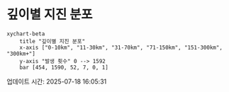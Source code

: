 # 깊이별 지진 분포

```mermaid
xychart-beta
    title "깊이별 지진 분포"
    x-axis ["0-10km", "11-30km", "31-70km", "71-150km", "151-300km", "300km+"]
    y-axis "발생 횟수" 0 --> 1592
    bar [454, 1590, 52, 7, 0, 1]
```

업데이트 시간: 2025-07-18 16:05:31
